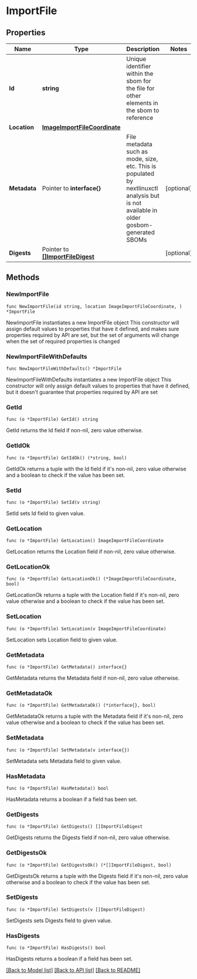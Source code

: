 # ImportFile

## Properties

Name | Type | Description | Notes
------------ | ------------- | ------------- | -------------
**Id** | **string** | Unique identifier within the sbom for the file for other elements in the sbom to reference | 
**Location** | [**ImageImportFileCoordinate**](ImageImportFileCoordinate.md) |  | 
**Metadata** | Pointer to **interface{}** | File metadata such as mode, size, etc. This is populated by nextlinuxctl analysis but is not available in older gosbom-generated SBOMs | [optional] 
**Digests** | Pointer to [**[]ImportFileDigest**](ImportFileDigest.md) |  | [optional] 

## Methods

### NewImportFile

`func NewImportFile(id string, location ImageImportFileCoordinate, ) *ImportFile`

NewImportFile instantiates a new ImportFile object
This constructor will assign default values to properties that have it defined,
and makes sure properties required by API are set, but the set of arguments
will change when the set of required properties is changed

### NewImportFileWithDefaults

`func NewImportFileWithDefaults() *ImportFile`

NewImportFileWithDefaults instantiates a new ImportFile object
This constructor will only assign default values to properties that have it defined,
but it doesn't guarantee that properties required by API are set

### GetId

`func (o *ImportFile) GetId() string`

GetId returns the Id field if non-nil, zero value otherwise.

### GetIdOk

`func (o *ImportFile) GetIdOk() (*string, bool)`

GetIdOk returns a tuple with the Id field if it's non-nil, zero value otherwise
and a boolean to check if the value has been set.

### SetId

`func (o *ImportFile) SetId(v string)`

SetId sets Id field to given value.


### GetLocation

`func (o *ImportFile) GetLocation() ImageImportFileCoordinate`

GetLocation returns the Location field if non-nil, zero value otherwise.

### GetLocationOk

`func (o *ImportFile) GetLocationOk() (*ImageImportFileCoordinate, bool)`

GetLocationOk returns a tuple with the Location field if it's non-nil, zero value otherwise
and a boolean to check if the value has been set.

### SetLocation

`func (o *ImportFile) SetLocation(v ImageImportFileCoordinate)`

SetLocation sets Location field to given value.


### GetMetadata

`func (o *ImportFile) GetMetadata() interface{}`

GetMetadata returns the Metadata field if non-nil, zero value otherwise.

### GetMetadataOk

`func (o *ImportFile) GetMetadataOk() (*interface{}, bool)`

GetMetadataOk returns a tuple with the Metadata field if it's non-nil, zero value otherwise
and a boolean to check if the value has been set.

### SetMetadata

`func (o *ImportFile) SetMetadata(v interface{})`

SetMetadata sets Metadata field to given value.

### HasMetadata

`func (o *ImportFile) HasMetadata() bool`

HasMetadata returns a boolean if a field has been set.

### GetDigests

`func (o *ImportFile) GetDigests() []ImportFileDigest`

GetDigests returns the Digests field if non-nil, zero value otherwise.

### GetDigestsOk

`func (o *ImportFile) GetDigestsOk() (*[]ImportFileDigest, bool)`

GetDigestsOk returns a tuple with the Digests field if it's non-nil, zero value otherwise
and a boolean to check if the value has been set.

### SetDigests

`func (o *ImportFile) SetDigests(v []ImportFileDigest)`

SetDigests sets Digests field to given value.

### HasDigests

`func (o *ImportFile) HasDigests() bool`

HasDigests returns a boolean if a field has been set.


[[Back to Model list]](../README.md#documentation-for-models) [[Back to API list]](../README.md#documentation-for-api-endpoints) [[Back to README]](../README.md)


